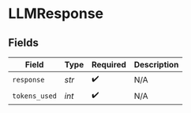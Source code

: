 # LLMResponse


## Fields

| Field              | Type               | Required           | Description        |
| ------------------ | ------------------ | ------------------ | ------------------ |
| `response`         | *str*              | :heavy_check_mark: | N/A                |
| `tokens_used`      | *int*              | :heavy_check_mark: | N/A                |
